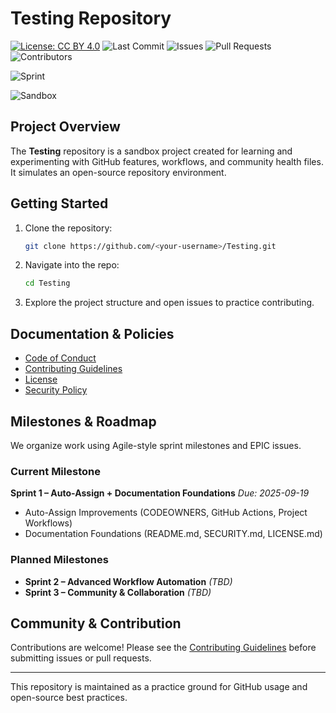 # Testing Repository

[![License: CC BY 4.0](https://img.shields.io/badge/License-CC%20BY%204.0-lightgrey.svg)](LICENSE.md)
![Last Commit](https://img.shields.io/github/last-commit/NMRCDova/Testing)
![Issues](https://img.shields.io/github/issues/NMRCDova/Testing)
![Pull Requests](https://img.shields.io/github/issues-pr/NMRCDova/Testing)
![Contributors](https://img.shields.io/github/contributors/NMRCDova/Testing)
<!-- SPRINT BADGE START -->
![Sprint](https://img.shields.io/badge/Sprint-1--In--Progress-blue)
<!-- SPRINT BADGE END -->
![Sandbox](https://img.shields.io/badge/Repo-Sandbox-lightgrey)

## Project Overview
The **Testing** repository is a sandbox project created for learning and experimenting with GitHub features, workflows, and community health files. 
It simulates an open-source repository environment.

## Getting Started
1. Clone the repository:
   ```bash
   git clone https://github.com/<your-username>/Testing.git
   ```

2. Navigate into the repo:
   ```bash
   cd Testing
   ```

3. Explore the project structure and open issues to practice contributing.

## Documentation & Policies
- [Code of Conduct](CODE_OF_CONDUCT.md)
- [Contributing Guidelines](CONTRIBUTING.md)
- [License](LICENSE.md)
- [Security Policy](SECURITY.md)

## Milestones & Roadmap
We organize work using Agile-style sprint milestones and EPIC issues.

### Current Milestone
**Sprint 1 – Auto-Assign + Documentation Foundations**
*Due: 2025-09-19*
- Auto-Assign Improvements (CODEOWNERS, GitHub Actions, Project Workflows)
- Documentation Foundations (README.md, SECURITY.md, LICENSE.md)

### Planned Milestones
- **Sprint 2 – Advanced Workflow Automation** *(TBD)*
- **Sprint 3 – Community & Collaboration** *(TBD)*

## Community & Contribution
Contributions are welcome! Please see the [Contributing Guidelines](CONTRIBUTING.md) before submitting issues or pull requests.

---
This repository is maintained as a practice ground for GitHub usage and open-source best practices.
